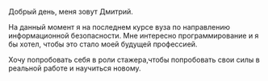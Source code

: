 Добрый день, меня зовут Дмитрий.

На данный момент я на последнем курсе вуза по направлению информационной безопасности. Мне интересно программирование и я бы хотел, чтобы это стало моей будущей профессией.

Хочу попробовать себя в роли стажера,чтобы попробовать свои силы в реальной работе и научиться новому.
